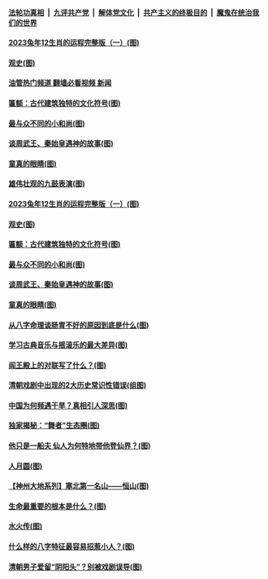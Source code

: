 ####  [法轮功真相](../../../../basic/blob/master/README.md?t=10160331) &nbsp;|&nbsp; [九评共产党](../../../../9ping.md/blob/master/README.md?t=10160331) &nbsp;|&nbsp; [解体党文化](../../../../jtdwh.md/blob/master/README.md?t=10160331)  &nbsp;|&nbsp; [共产主义的终极目的](../../../../gczydzjmd.md/blob/master/README.md?t=10160331) &nbsp;|&nbsp; [魔鬼在统治我们的世界](../../../../mgztzwmdsj.md/blob/master/README.md?t=10160331) 

#### [2023兔年12生肖的运程完整版（一）(图)](../pages/p7/1017971.md?t=10160331) 

#### [观史(图)](../pages/p7/1018814.md?t=10160331) 

#### [油管热门频道 翻墙必看视频 新闻](http://209.250.226.216:81/youtube.html?10160331)

#### [匾额：古代建筑独特的文化符号(图)](../pages/p7/1018647.md?t=10160331) 

#### [最与众不同的小和尚(图)](../pages/p7/1015684.md?t=10160331) 

#### [谈周武王、秦始皇遇神的故事(图)](../pages/p7/1019077.md?t=10160331) 

#### [童真的眼睛(图)](../pages/p7/1018809.md?t=10160331) 

#### [雄伟壮观的九鼓表演(图)](../pages/p7/1018695.md?t=10160331) 

#### [2023兔年12生肖的运程完整版（一）(图)](../pages/p7/1017971.md?t=10160331) 

#### [观史(图)](../pages/p7/1018814.md?t=10160331) 

#### [匾额：古代建筑独特的文化符号(图)](../pages/p7/1018647.md?t=10160331) 

#### [最与众不同的小和尚(图)](../pages/p7/1015684.md?t=10160331) 

#### [谈周武王、秦始皇遇神的故事(图)](../pages/p7/1019077.md?t=10160331) 

#### [童真的眼睛(图)](../pages/p7/1018809.md?t=10160331) 

#### [从八字命理谈肠胃不好的原因到底是什么(图)](../pages/p7/1017994.md?t=10160331) 

#### [学习古典音乐与摇滚乐的最大差异(图)](../pages/p7/1018698.md?t=10160331) 

#### [阎王殿上的对联写了什么？(图)](../pages/p7/1018758.md?t=10160331) 

#### [清朝戏剧中出现的2大历史常识性错误(组图)](../pages/p7/1018958.md?t=10160331) 

#### [中国为何频遇干旱？真相引人深思(图)](../pages/p7/1018734.md?t=10160331) 

#### [独家揭秘：“舞者”生态圈(图)](../pages/p7/1018694.md?t=10160331) 

#### [他只是一船夫 仙人为何特地带他登仙界？﻿(图)](../pages/p7/1018823.md?t=10160331) 

#### [人月圆(图)](../pages/p7/1018811.md?t=10160331) 

#### [【神州大地系列】塞北第一名山——恒山(图)](../pages/p7/1018639.md?t=10160331) 

#### [生命最重要的根本是什么？(图)](../pages/p7/1018732.md?t=10160331) 

#### [水火传(图)](../pages/p7/1018692.md?t=10160331) 

#### [什么样的八字特征最容易招惹小人？(图)](../pages/p7/1018000.md?t=10160331) 

#### [清朝男子爱留“阴阳头”？别被戏剧误导(图)](../pages/p7/1018537.md?t=10160331) 

<img src='http://gfw-breaker.win/goodnews/indexes/p7.md' width='0px' height='0px'/>
